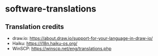 # software-translations

## Translation credits

* draw.io: https://about.draw.io/support-for-your-language-in-draw-io/
* Haiku: https://i18n.haiku-os.org/
* WinSCP: https://winscp.net/eng/translations.php
